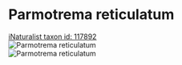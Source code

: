 
Parmotrema reticulatum
======================
  
[iNaturalist taxon id: 117892](https://www.inaturalist.org/taxa/117892)  
![Parmotrema reticulatum](https://inaturalist-open-data.s3.amazonaws.com/photos/223110154/medium.jpeg)  
![Parmotrema reticulatum](https://inaturalist-open-data.s3.amazonaws.com/photos/1908627/medium.jpg)
